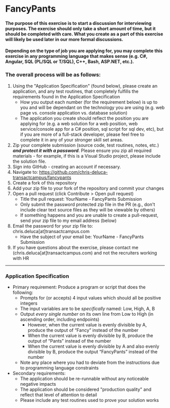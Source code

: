 # FancyPants

#### The purpose of this exercise is to start a discussion for interviewing purposes.  The exercise should only take a short amount of time, but it should be completed with care. What you create as a part of this exercise will likely be used later in our more formal discussions.

#### Depending on the type of job you are applying for, you may complete this exercise in any programming language that makes sense (e.g. C#, Angular, SQL (PL/SQL or T/SQL), C++, Bash, ASP.NET, etc.).

### The overall process will be as follows:
1. Using the "Application Specification" (found below), please create an application, and any test routines, that completely fulfills the requirements found in the Application Specification
    + How you output each number (for the requirement below) is up to you and will be dependant on the technology you are using (e.g. web page vs. console application vs. database solution)
    + The application you create should reflect the position you are applying for (e.g. a web solution for a web position, web service/console app for a C# position, sql script for sql dev, etc), but if you are more of a full-stack developer, please feel free to complete it in any of your stronger skill set areas.
1. Zip your complete submission (source code, test routines, notes, etc.) ***and protect it with a password***. Please ensure you zip all required materials - for example, if this is a Visual Studio project, please include the solution file.
1. Sign into GitHub - creating an account if necessary.
1. Navigate to: <https://github.com/chris-deluca-transactcampus/fancypants>
1. Create a fork of this repository
1. Add your zip file to your fork of the repository and commit your changes
1. Open a pull request (click Contribute > Open pull request)
    + Title the pull request: YourName - FancyPants Submission
    + Only submit the password protected zip file in the PR (e.g., don't include clear text source files as they will be viewable by others)
    + If something happens and you are unable to create a pull-request, send your zip file to my email address (below)
1. Email the password for your zip file to: chris.deluca[at]transactcampus.com 
    + Have the subject of your email be: YourName - FancyPants Submission
1. If you have questions about the exercise, please contact me (chris.deluca[at]transactcampus.com) and not the recruiters working with HR

<hr/>

### Application Specification
+ Primary requirement: Produce a program or script that does the following:
    + Prompts for (or accepts) 4 input values which should all be positive integers
    + The input variables are to be *specifically* named: Low, High, A, B
    + Output *every single number* on its own line from Low to High (in ascending order, including endpoints)
        + However, when the current value is evenly divisible by A, produce the output of “Fancy” instead of the number
        + When the current value is evenly divisible by B, produce the output of “Pants” instead of the number
        + When the current value is evenly divisible by A and also evenly divisible by B, produce the output “FancyPants” instead of the number
    + Note any place where you had to deviate from the instructions due to programming language constraints
+ Secondary requirements:
    + The application should be re-runnable without any noticeable negative impacts  
    + The application should be considered "production quality" and reflect that level of attention to detail
    + Please include any test routines used to prove your solution works
